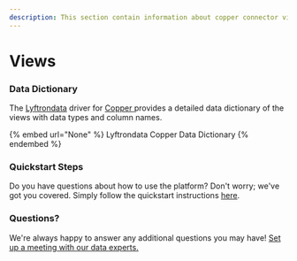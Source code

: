 ```yaml
---
description: This section contain information about copper connector views information
---
```


# Views

### Data Dictionary

The [Lyftrondata](https://www.lyftrondata.com/) driver for [Copper](None/)[ ](https://www.lyftrondata.com/integration/copper/)provides a detailed data dictionary of the views with data types and column names.

{% embed url="None" %}
Lyftrondata Copper Data Dictionary
{% endembed %}

### Quickstart Steps

Do you have questions about how to use the platform? Don't worry; we've got you covered. Simply follow the quickstart instructions [here](../README.md).

### Questions? <a href="#questions" id="questions"></a>

We're always happy to answer any additional questions you may have! [Set up a meeting with our data experts.](https://www.lyftrondata.com/book-a-meeting/)


